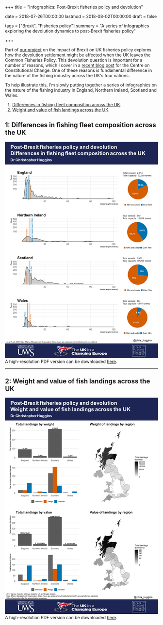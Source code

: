 +++
title = "Infographics: Post-Brexit fisheries policy and devolution"

date = 2018-07-26T00:00:00
lastmod = 2018-08-02T00:00:00
draft = false

tags = ["Brexit", "Fisheries policy"]
summary = "A series of infographics exploring the devolution dynamics to post-Brexit fisheries policy"

+++

Part of [our project](http://ukandeu.ac.uk/brexitresearch/uk-fisheries-policy-post-brexit-multi-level-challenges-and-opportunities/) on the impact of Brexit on UK fisheries policy explores how the devolution settlement might be affected when the UK leaves the Common Fisheries Policy. This devolution question is important for a number of reasons, which I cover in a [recent blog post](https://www.centreonconstitutionalchange.ac.uk/blog/why-devolution-matters-fisheries-policy) for the Centre on Constitutional Change. One of these reasons is fundamental difference in the nature of the fishing industry across the UK's four nations.

To help illustrate this, I'm slowly putting together a series of infographics on the nature of the fishing industry in England, Northern Ireland, Scotland and Wales.

1. [Differences in fishing fleet composition across the UK](#1-differences-in-fishing-fleet-composition-across-the-uk).
2. [Weight and value of fish landings across the UK](#2-weight-and-value-of-fish-landings-across-the-uk).

## 1: Differences in fishing fleet composition across the UK

![](https://github.com/christopherhuggins/website/raw/master/static/img/posts/20180726/fisheriesdevo_infographic_fleetcomposition.png)
A high-resolution PDF version can be downloaded [here](http://christopherhuggins.uk/pdf/fisheriesdevo_infographic_1_fleetcomposition.pdf).

---

## 2: Weight and value of fish landings across the UK

![](https://github.com/christopherhuggins/website/raw/master/static/img/posts/20180726/fisheriesdevo_infographic_2_landings.png)
A high-resolution PDF version can be downloaded [here](http://christopherhuggins.uk/pdf/fisheriesdevo_infographic_2_landings.pdf).
